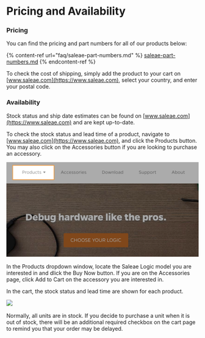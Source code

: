 # Pricing and Availability

### Pricing

You can find the pricing and part numbers for all of our products below:

{% content-ref url="faq/saleae-part-numbers.md" %}
[saleae-part-numbers.md](faq/saleae-part-numbers.md)
{% endcontent-ref %}

To check the cost of shipping, simply add the product to your cart on [www.saleae.com](https://www.saleae.com), select your country, and enter your postal code.

### Availability

Stock status and ship date estimates can be found on [www.saleae.com](https://www.saleae.com) and are kept up-to-date.

To check the stock status and lead time of a product, navigate to [www.saleae.com](https://www.saleae.com), and click the Products button. You may also click on the Accessories button if you are looking to purchase an accessory.

![Products Button](<../.gitbook/assets/Screen Shot 2021-12-07 at 11.14.24 AM.png>)

In the Products dropdown window, locate the Saleae Logic model you are interested in and dlick the Buy Now button. If you are on the Accessories page, click Add to Cart on the accessory you are interested in.

In the cart, the stock status and lead time are shown for each product.

![](../.gitbook/assets/pricing-and-availability3.png)

Normally, all units are in stock. If you decide to purchase a unit when it is out of stock, there will be an additional required checkbox on the cart page to remind you that your order may be delayed.

